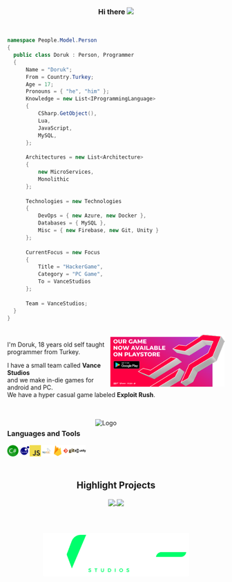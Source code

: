 <h3 align="center">Hi there <img src="https://media.giphy.com/media/hvRJCLFzcasrR4ia7z/giphy.gif" width="25px"></h2>

<br>
  
  ```cs
namespace People.Model.Person
{
    public class Doruk : Person, Programmer
    {
        Name = "Doruk";
        From = Country.Turkey;
        Age = 17;
        Pronouns = { "he", "him" };
        Knowledge = new List<IProgrammingLanguage>
        {
            CSharp.GetObject(),
            Lua,
            JavaScript,
            MySQL,
        };

        Architectures = new List<Architecture>
        {
            new MicroServices,
            Monolithic
        };

        Technologies = new Technologies
        {
            DevOps = { new Azure, new Docker },
            Databases = { MySQL },
            Misc = { new Firebase, new Git, Unity }
        };

        CurrentFocus = new Focus
        {
            Title = "HackerGame",
            Category = "PC Game",
            To = VanceStudios
        };

        Team = VanceStudios;
    }
}
  ```
 
 <br>
 
   <a href="https://play.google.com/store/apps/details?id=com.PuFGGs.VANCE&hl=en_US&gl=US">
      <img align="right" alt="Logo" src="https://github.com/PuFGGs/PuFGGs/blob/main/getongoogleplay.png?raw=true" height="120" />
  </a>
  
I'm Doruk, 18 years old self taught programmer from Turkey.
  
   I have a small team called **Vance Studios**  
   and we make in-die games for android and PC.  
   We have a hyper casual game labeled **Exploit Rush**.
   
   <br>
   <br>
   
   <a href="https://open.spotify.com/user/2124big2vornwmxhzqshjiuva">
      <img align="right" alt="Logo" src="https://github-listening-readme.vercel.app/api/spotify" width="300px"/>
  </a>
  

### Languages and Tools

<img align="left" height="26" src="https://raw.githubusercontent.com/github/explore/80688e429a7d4ef2fca1e82350fe8e3517d3494d/topics/csharp/csharp.png">
<img align="left" height="26" src="https://raw.githubusercontent.com/github/explore/80688e429a7d4ef2fca1e82350fe8e3517d3494d/topics/lua/lua.png">
<img align="left" height="26" src="https://raw.githubusercontent.com/github/explore/80688e429a7d4ef2fca1e82350fe8e3517d3494d/topics/javascript/javascript.png">
<img align="left" height="26" src="https://raw.githubusercontent.com/github/explore/80688e429a7d4ef2fca1e82350fe8e3517d3494d/topics/mysql/mysql.png">
<img align="left" height="26" src="https://raw.githubusercontent.com/github/explore/80688e429a7d4ef2fca1e82350fe8e3517d3494d/topics/firebase/firebase.png">
<img align="left" height="26" src="https://raw.githubusercontent.com/github/explore/80688e429a7d4ef2fca1e82350fe8e3517d3494d/topics/git/git.png">
<img align="left" height="26" src="https://raw.githubusercontent.com/github/explore/80688e429a7d4ef2fca1e82350fe8e3517d3494d/topics/unity/unity.png">

<br>
<br>
<br>

<h2 align="center">Highlight Projects</h2>

<p align="center">
  <a href="https://github.com/PuFGGs/cash-item-for-qb-core">
    <img align="center" src="https://github-readme-stats.vercel.app/api/pin/?username=pufggs&repo=cash-item-for-qb-core&theme=dark" />
  </a>
  
  <a href="https://github.com/PuFGGs/pufggs-viewmode">
     <img align="center" src="https://github-readme-stats.vercel.app/api/pin/?username=pufggs&repo=pufggs-viewmode&theme=dark" />
  </a>
</p>

<br>
<br>

<p align="center">
  <img alt="Logo" src="https://github.com/PuFGGs/PuFGGs/blob/main/vpng.png?raw=true" height="100px"/>
</p>
